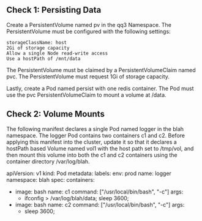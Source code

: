 ## Check 1: Persisting Data

Create a PersistentVolume named pv in the qq3 Namespace. The PersistentVolume must be configured with the following settings:

    storageClassName: host
    2Gi of storage capacity
    Allow a single Node read-write access
    Use a hostPath of /mnt/data

The PersistentVolume must be claimed by a PersistentVolumeClaim named pvc. The PersistentVolume must request 1Gi of storage capacity.

Lastly, create a Pod named persist with one redis container. The Pod must use the pvc PersistentVolumeClaim to mount a volume at /data.

## Check 2: Volume Mounts

The following manifest declares a single Pod named logger in the blah namespace. The logger Pod contains two containers c1 and c2. Before applying this manifest into the cluster, update it so that it declares a hostPath based Volume named vol1 with the host path set to /tmp/vol, and then mount this volume into both the c1 and c2 containers using the container directory /var/log/blah.

apiVersion: v1
kind: Pod
metadata:
labels:
env: prod
name: logger
namespace: blah
spec:
containers:
- image: bash
  name: c1
  command: ["/usr/local/bin/bash", "-c"]
  args:
    - ifconfig > /var/log/blah/data;
      sleep 3600;
- image: bash
  name: c2
  command: ["/usr/local/bin/bash", "-c"]
  args:
    - sleep 3600;